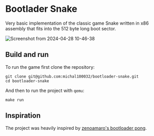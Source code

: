 # Bootlader Snake
Very basic implementation of the classic game Snake written in x86 assembly that fits into the 512 byte long boot sector.

![Screenshot from 2024-04-28 10-46-38](https://github.com/michal100032/bootloader-snake/assets/53525961/6489ce37-8299-4005-ae82-4e65f2a06fe7)

## Build and run
To run the game first clone the repository:
```
git clone git@github.com:michal100032/bootloader-snake.git
cd bootloader-snake
```
And then to run the project with `qemu`:
```
make run
```
## Inspiration
The project was heavily inspired by [zenoamaro's bootloader pong]([https://www.google.com](https://github.com/zenoamaro/bootloader-pong)).
